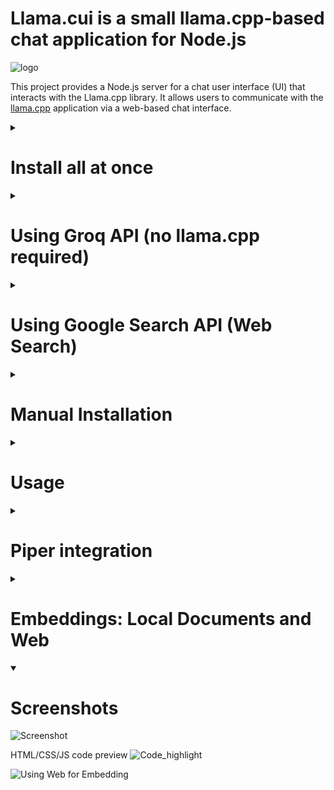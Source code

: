 # Llama.cui is a small llama.cpp-based chat application for Node.js 
![logo](https://github.com/dspasyuk/llama.cui/blob/main/ico.svg?)


This project provides a Node.js server for a chat user interface (UI) that interacts with the Llama.cpp library. It allows users to communicate with the [llama.cpp](https://github.com/ggerganov/llama.cpp.git) application via a web-based chat interface.

<details><summary> <H1> Install all at once </H1></summary>


Starting from version 0.24 model will be downloaded automatically. 

## Groq Install (no llama cpp needed):
`git clone https://github.com/dspasyuk/llama.cui; cd llama.cui; npm install; node server.js`

You will need to obtain Groq API ( https://console.groq.com/keys ) key and add it to config.js file or set it as environment variable 

`export GROQ_API_KEY="Your API key"`

## Linux Nvidia GPU

`git clone https://github.com/ggerganov/llama.cpp.git; cd llama.cpp; cmake -B build -DGGML_CUDA=ON; cmake --build build --config Release; cd ..; git clone https://github.com/dspasyuk/llama.cui; cd llama.cui; npm install; node server.js` 

you might want to set a specific cuda archetecture if the native does not work -DCMAKE_CUDA_ARCHITECTURES="52;60;61;62;70;72;75;80;86" 

## Linux CPU

`git clone https://github.com/ggerganov/llama.cpp.git; cd llama.cpp; cmake -B build; cmake --build build --config Release; cd ..; git clone https://github.com/dspasyuk/llama.cui; cd llama.cui; npm install; node server.js`

## OSX

`git clone https://github.com/ggerganov/llama.cpp.git; cd llama.cpp; cmake -B build; cmake --build build --config Release; cd ..; cd ..; git clone https://github.com/dspasyuk/llama.cui; cd llama.cui; npm install; node server.js`

#### Change  "--n-gpu-layers" in config.js file depending on the type of architecture used and available VRAM. For the default model (Llama3-instruct) this should be equal to 35, for compatibility it is currently set to 25, you will need at least 6Gb of VRAM to run the model, so Nvidia GTX1060 and above is a must.  
</details>

<details><summary> <H1> Using Groq API (no llama.cpp required) </H1></summary>

In order to use Groq API with Llama.cui you will need to obtain Groq API ( https://console.groq.com/keys ) key and add it to config.js file or set it as environment variable

`config.groqParameters = {APIkey: process.env.GROQ_API_KEY || "YOUR_KEY_HERE " 
}`

or just run in terminal before running server: export GROQ_API_KEY="Your API key"; 
</details>

<details><summary> <H1> Using Google Search API (Web Search) </H1></summary>

In order to use Google Search API with Llama.cui you will need:
Step 1: Create a Project in Google Cloud Console https://console.cloud.google.com/

    Go to the Google Cloud Console and sign in with your Google account.
    Click on the "Select a project" dropdown menu and click on "New Project".
    Enter a project name and click on "Create".

Step 2: Get an API Key

    In the sidebar, click on "APIs & Services" and then click on "Dashboard".
    Click on "Enable APIs and Services" and search for "Custom Search API".
    Click on "Custom Search API" and click on the "Enable" button.
    Click on "Create credentials" and then click on "API key".
    Choose "Web API key" and enter a name for the API key.
    Click on "Create" and copy the API key.

Step 3: Add Custom Search API to the Project

    Go to the Google Cloud Console and select the project you created earlier.
    Click on "APIs & Services" and then click on "Dashboard".
    Click on "Enable APIs and Services" and search for "Custom Search API".
    Click on "Custom Search API" and click on the "Enable" button.

Step 4: Create a Programmable Search Engine https://programmablesearchengine.google.com

    Go to the Programmable Search Engine website 
    Sign in with your Google account.
    Click on "New search engine" and enter a name for the search engine.
    Enter a site to search (e.g. a website or a domain) and click on "Create".
    Copy the Search engine ID.

Step 5: Use the Custom Search API

You can now use the Custom Search API to search the web using your custom search engine. You will need to set Api key and Progammable Search Engine ID in config.js file or set GOOGLE_API_KEY and GOOGLE_SEARCH_ENGINE_ID in your environment:

config.google = {
  APIkey: process.env.GOOGLE_API_KEY || "",
  SearchEngineID:  process.env.GOOGLE_SEARCH_ENGINE_ID || "",
}

or in terminal:  

`export GOOGLE_API_KEY="YOUR_API_KEY_HERE"`

`export GOOGLE_SEARCH_ENGINE_ID="YOUR_SEARCH_ENGINE_ID_HERE"`

</details>


<details><summary> <H1> Manual Installation </H1></summary>

1. Clone the repository:

   `git clone https://github.com/ggerganov/llama.cpp.git`

2. Build Lllama.cpp with GPU or CPU support

   `cd llama.cpp`

   `sed -i 's/-arch=native/-arch=all/g' Makefile` # could be skipped if native arch works

   `make clean && LLAMA_CUDA=1 make -j 4`   # for GPU CUDA version
   `make clean && LLAMA_CUBLAS=1 make -j 4` # for GPU cuBLAS version

   or
   
   `make` # for CPU version

4. Clone llama.cui
   
   `git clone https://github.com/dspasyuk/llama.cui`

5. Download LLM model from [hugging face](https://huggingface.co/) in GGUF format, for example:
   
   a. Meta-Llama-3-8B-Instruct: https://huggingface.co/QuantFactory/Meta-Llama-3-8B-Instruct-GGUF   
     or https://huggingface.co/dspasyuk/Meta-Llama-3-8B-Instruct-Q5_K_S-GGUF/blob/main/Meta-Llama-3-8B-Instruct-Q5_K_S.gguf
   
   b. Dolphin-Mistral 7B:       https://huggingface.co/TheBloke/dolphin-2.1-mistral-7B-GGUF/blob/main/dolphin-2.1-mistral-7b.Q5_0.gguf
   
   c. Einstein-v4-7B:           https://huggingface.co/LoneStriker/Einstein-v4-7B-GGUF

   d. Qwen2-7B-Instruct Models: https://huggingface.co/Qwen/Qwen2-7B-Instruct-GGUF/tree/main (will need flash attentioon enabled in config.js e.g. -fa) (Default) 

7. Install the project and set your configuration parameters
  
   `cd llama.cui

   npm install`

   Open config.js and change the hostname, port, path to llama.cpp main file, and the model name/path
   
</details>
   
<details><summary> <H1> Usage </H1></summary>

To run just type:

`npm start`

## Login Information
Default login and password are specified in the config file but could be easily integrated with the user database.
The login is currently set to false. To enable login set login to true in the config file and change password.
</details>

<details><summary> <H1> Piper integration </H1></summary>

As of version 1.15 the llama.cui supports Piper for a text-to-voice generation.
Enable it in config.js, make sure to install Piper before running llama.cui 

## Linux
   ### Getting Piper 
      git clone https://github.com/rhasspy/piper.git
      cd piper  
      make  
      That should build Piper and put it in "piper/install/"
      
   ### Downloading voice models  
      Models can be found on Hugging Face:  
      https://huggingface.co/rhasspy/piper-voices  
      Default Llama.cui voice model is librits/en_US-libritts_r-medium.onnx"  
      https://huggingface.co/rhasspy/piper-voices/tree/main/en/en_US/libritts/high
      
   ### Configure Piper  
      // The config below is already a default in config.js. You will only need to set "enabled" to true in piper config
      config.piper = {  
        enabled: true,  
        rate: 20500, // depends on your model  
        output_file: 'S16_LE', //Piper outputs 16-bit mono PCM buffers so keep this value as is  
        exec: "../../piper/install/piper", // set a path to your piper installation  
        model: "/home/denis/CODE/piper/models/librits/en_US-libritts_r-medium.onnx"  // set a path to your voice models  
      };  
      
## MacOS 

In addition to the regular Linux instructions on Mac other configurations must be performed to install Piper.  

### Try piper_install_mac.sh installation script first:

     `bash piper_install_mac.sh`
     
### Example of usage

   `echo 'Welcome to the world of speech synthesis!' | "$PIPER_ROOT_FOLDER/piper/install/piper" \
    --model "$PIPER_ROOT_FOLDER/models/librits/en_US-libritts-high.onnx" \
    --output-file welcome.wav`
 
     If it fails at any stage try the guide below: 

## Manual piper installation.

First lets install brew if you do not have it yet:  
`/bin/bash -c "$(curl -fsSL https://raw.githubusercontent.com/Homebrew/install/HEAD/install.sh)"`

### Install espeak-ng:  

  `/opt/homebrew/bin/brew install espeak-ng`   
  You now should have /opt/homebrew/Cellar/espeak-ng/1.51/lib/libespeak-ng.1.dylib  //your version might be different   
  `cd to your piper root folder`  
  
### Install piper-phonemize  

  `git clone https://github.com/rhasspy/piper-phonemize.git`  
  `cd piper-phonemize`  
  `make`  
   Once the compilation process is done you should have libpiper_phonemize.1.dylib in ./piper-phonemize/install/lib
   
### Setting up environmental variables  

   Now lets create the necessary links to the libraries so that piper can find them:   
   Add this lines to your ~/.zprofile file before 'export PATH':   
   
   `PATH="/opt/homebrew/bin:${PATH}"  
   
export DYLD_LIBRARY_PATH=/opt/homebrew/Cellar/espeak/1.48.04_1/lib/:$DYLD_LIBRARY_PATH  
export DYLD_LIBRARY_PAT=/PIPER_ROOT_DEER/piper-phonemize/lib:$DYLD_LIBRARY_PATH`
   
  make sure you provide the correct path to PIPER_ROOT_DEER   

  Do not forget to source your env file:  
  
  source ~/.zprofile   
  
  You should now be able to run piper as following, make sure the path to your piper install is correct:
  echo 'Welcome to the world of speech synthesis!' | \ ./piper/install/piper --model ./piper/models/librits/en_US-libritts-high.onnx --output-file welcome.wav


[![Piper Demo]()](https://github.com/dspasyuk/llama.cui/assets/34203011/1a7d530c-92a3-4d14-9c7d-79a25f73610f)
</details>
<details><summary> <H1> Embeddings: Local Documents and Web</H1></summary>

llama.cui supports embeddings from a text file (see the docs folder), MongoDB, and Web (duckduckgo). 

You will need to delete the existing DB folder before running llama.cui. The new database will be generated on the next request for embedding (select use database in the bottom left corner of the UI interface to generate the database)  

For data format convention, llama.cui uses the anytotext.js library. You can place any doc, xlsx, docx, txt, or other text files into "docs" directory to create your vector database. All embeddings are treated localy using all-MiniLM-L6-v2 model. 

</details>

<details open><summary> <H1> Screenshots </H1></summary>
   
![Screenshot](https://github.com/user-attachments/assets/f89c0320-c7bc-4c18-9866-62aba28b1145)

HTML/CSS/JS code preview 
![Code_highlight](https://github.com/user-attachments/assets/69bdb5ca-3f7a-48b0-be19-f0dc3682d3d8)

![Using Web for Embedding](https://github.com/user-attachments/assets/36434a86-39dd-4f8a-8913-bfe43d0cc792)





</details>



